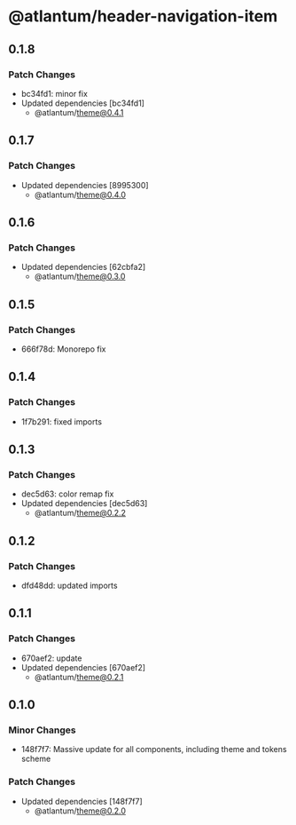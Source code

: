 # @atlantum/header-navigation-item

## 0.1.8

### Patch Changes

-   bc34fd1: minor fix
-   Updated dependencies [bc34fd1]
    -   @atlantum/theme@0.4.1

## 0.1.7

### Patch Changes

-   Updated dependencies [8995300]
    -   @atlantum/theme@0.4.0

## 0.1.6

### Patch Changes

-   Updated dependencies [62cbfa2]
    -   @atlantum/theme@0.3.0

## 0.1.5

### Patch Changes

-   666f78d: Monorepo fix

## 0.1.4

### Patch Changes

-   1f7b291: fixed imports

## 0.1.3

### Patch Changes

-   dec5d63: color remap fix
-   Updated dependencies [dec5d63]
    -   @atlantum/theme@0.2.2

## 0.1.2

### Patch Changes

-   dfd48dd: updated imports

## 0.1.1

### Patch Changes

-   670aef2: update
-   Updated dependencies [670aef2]
    -   @atlantum/theme@0.2.1

## 0.1.0

### Minor Changes

-   148f7f7: Massive update for all components, including theme and tokens scheme

### Patch Changes

-   Updated dependencies [148f7f7]
    -   @atlantum/theme@0.2.0
